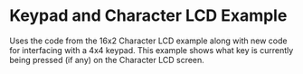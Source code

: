 Keypad and Character LCD Example
============================

Uses the code from the 16x2 Character LCD example along with new code for interfacing with a 4x4 keypad. This example shows what key is currently being pressed (if any) on the Character LCD screen.